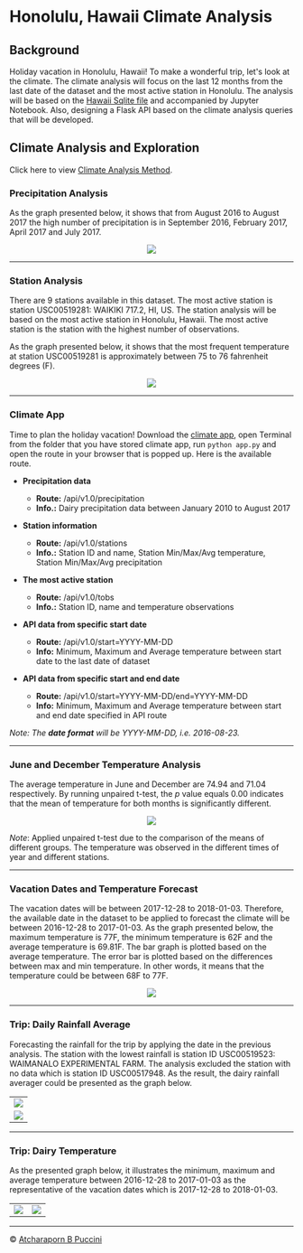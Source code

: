 # Honolulu, Hawaii Climate Analysis

## Background

Holiday vacation in Honolulu, Hawaii! To make a wonderful trip, let's look at the climate. The climate analysis will focus on the last 12 months from the last date of the dataset and the most active station in Honolulu. The analysis will be based on the [Hawaii Sqlite file](Resources/hawaii.sqlite) and accompanied by Jupyter Notebook. Also, designing a Flask API based on the climate analysis queries that will be developed. 

## Climate Analysis and Exploration

Click here to view [Climate Analysis Method](https://nbviewer.jupyter.org/github/abpuccini/sqlalchemy-challenge/blob/main/climate_honolulu.ipynb).   

### Precipitation Analysis

As the graph presented below, it shows that from August 2016 to August 2017 the high number of precipitation is in September 2016, February 2017, April 2017 and July 2017.


<p align='center'>
    <img src='Images/pd_bar_prcp_12m.png'/>
</p>

---
### Station Analysis

There are 9 stations available in this dataset. The most active station is station USC00519281: WAIKIKI 717.2, HI, US. The station analysis will be based on the most active station in Honolulu, Hawaii. The most active station is the station with the highest number of observations.

As the graph presented below, it shows that the most frequent temperature at station USC00519281 is approximately between 75 to 76 fahrenheit degrees (F).


<p align='center'>
    <img src='Images/hist_stUSC00519281.png'/>
</p>

---
### Climate App

Time to plan the holiday vacation! Download the [climate app](app.py), open Terminal from the folder that you have stored climate app, run `python app.py` and open the route in your browser that is popped up. Here is the available route.

- **Precipitation data**
    * **Route:** /api/v1.0/precipitation
    * **Info.:** Dairy precipitation data between January 2010 to August 2017 

- **Station information**
    * **Route:** /api/v1.0/stations
    * **Info.:** Station ID and name, Station Min/Max/Avg temperature, Station Min/Max/Avg precipitation  
    
- **The most active station**
    * **Route:** /api/v1.0/tobs
    * **Info.:** Station ID, name and temperature observations

- **API data from specific start date**
    * **Route:** /api/v1.0/start=YYYY-MM-DD
    * **Info:** Minimum, Maximum and Average temperature between start date to the last date of dataset

- **API data from specific start and end date**
    * **Route:** /api/v1.0/start=YYYY-MM-DD/end=YYYY-MM-DD
    * **Info:** Minimum, Maximum and Average temperature between start and end date specified in API route  

*Note: The ***date format*** will be YYYY-MM-DD, i.e. 2016-08-23.*

---
### June and December Temperature Analysis

The average temperature in June and December are 74.94 and 71.04 respectively. By running unpaired t-test, the *p* value equals 0.00 indicates that the mean of temperature for both months is significantly different. 

<p align='center'>
    <img src='Images/jun_dec.png'/>
</p>

*Note*: Applied unpaired t-test due to the comparison of the means of different groups. The temperature was observed in the different times of year and different stations.

---
### Vacation Dates and Temperature Forecast

The vacation dates will be between 2017-12-28 to 2018-01-03. Therefore, the available date in the dataset to be applied to forecast the climate will be between 2016-12-28 to 2017-01-03. As the graph presented below, the maximum temperature is 77F, the minimum temperature is 62F and the average temperature is 69.81F. The bar graph is plotted based on the average temperature. The error bar is plotted based on the differences between max and min temperature. In other words, it means that the temperature could be between 68F to 77F.


<p align='center'>
    <img src='Images/bar_plot_with_error_bars.png'/>
</p>

---
### Trip: Daily Rainfall Average

Forecasting the rainfall for the trip by applying the date in the previous analysis. The station with the lowest rainfall is station ID USC00519523: WAIMANALO EXPERIMENTAL FARM. The analysis excluded the station with no data which is station ID USC00517948. As the result, the dairy rainfall averager could be presented as the graph below.


<table align=center>
    <tr>
        <td align=center><img src="Images/trip_plot_rainfall.png" ></td>
    </tr>
    <tr>
        <td align=center><img src='Images/rainfall_table.png' ></td>
    </tr>
 </table>


---
### Trip: Dairy Temperature

As the presented graph below, it illustrates the minimum, maximum and average temperature between 2016-12-28 to 2017-01-03 as the representative of the vacation dates which is 2017-12-28 to 2018-01-03. 

<table align=center>
    <tr>
        <td><img src="Images/temp_trip.png" ></td>
        <td><img src='Images/trip_plot.png' ></td>
    </tr>
 </table>

---

© [Atcharaporn B Puccini](https://www.linkedin.com/in/atcharaporn-puccini-233614118)